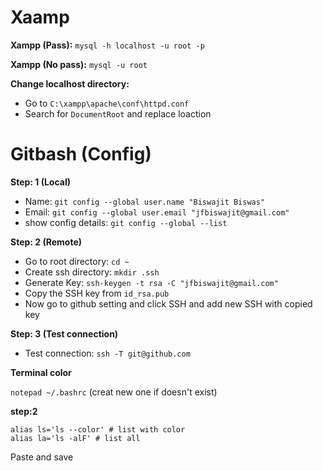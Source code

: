 # Xaamp

**Xampp (Pass):** `mysql -h localhost -u root -p`

**Xampp (No pass):** `mysql -u root`

**Change localhost directory:**

- Go to `C:\xampp\apache\conf\httpd.conf`
- Search for `DocumentRoot` and replace loaction

# Gitbash (Config)

**Step: 1 (Local)**

- Name: `git config --global user.name "Biswajit Biswas"`
- Email: `git config --global user.email "jfbiswajit@gmail.com"`
- show config details: `git config --global --list`

**Step: 2 (Remote)**

- Go to root directory: `cd ~`
- Create ssh directory: `mkdir .ssh`
- Generate Key: `ssh-keygen -t rsa -C "jfbiswajit@gmail.com"`
- Copy the SSH key from `id_rsa.pub`
- Now go to github setting and click SSH and add new SSH with copied key

**Step: 3 (Test connection)**

- Test connection: `ssh -T git@github.com`


**Terminal color**

`notepad ~/.bashrc` (creat new one if doesn't exist)

**step:2**

    alias ls='ls --color' # list with color
    alias la='ls -alF' # list all

Paste and save
